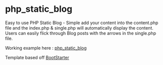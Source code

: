 # php_static_blog
Easy to use PHP Static Blog - Simple add your content into the content.php file and the index.php & single.php will automatically display the content. Users can easily flick through Blog posts with the arrows in the single.php file.

Working example here : [php_static_blog](http://ryanconvery.com/php_static_blog/)

Template based off [BootStarter](https://github.com/alexweblab/bootstarter)
